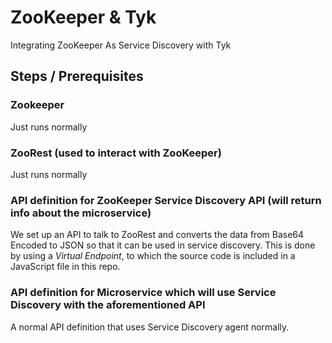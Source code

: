 # ZooKeeper & Tyk
Integrating ZooKeeper As Service Discovery with Tyk


## Steps / Prerequisites

### Zookeeper
   Just runs normally
   
### ZooRest (used to interact with ZooKeeper)
   Just runs normally
   
### API definition for ZooKeeper Service Discovery API (will return info about the microservice)
   We set up an API to talk to ZooRest and converts the data from Base64 Encoded to JSON so that it can be used in service discovery.  This is done by using a *Virtual Endpoint*, to which the source code is included in a JavaScript file in this repo.

### API definition for Microservice which will use Service Discovery with the aforementioned API
   A normal API definition that uses Service Discovery agent normally.
